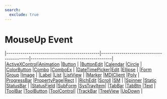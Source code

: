 ```yaml
---
search:
  exclude: true
---
```


<h1 class="heading"><span class="name">MouseUp Event</span></h1>

|----------------------------------------------|------------------------------------------|----------------------------------------|
|[ActiveXControl](../objects/activexcontrol.md)|[Animation](../objects/animation.md)      |[Button](../objects/button.md)          |
|[ButtonEdit](../objects/buttonedit.md)        |[Calendar](../objects/calendar.md)        |[Circle](../objects/circle.md)          |
|[ColorButton](../objects/colorbutton.md)      |[Combo](../objects/combo.md)              |[ComboEx](../objects/comboex.md)        |
|[DateTimePicker](../objects/datetimepicker.md)|[Edit](../objects/edit.md)                |[Ellipse](../objects/ellipse.md)        |
|[Form](../objects/form.md)                    |[Group](../objects/group.md)              |[Image](../objects/image.md)            |
|[Label](../objects/label.md)                  |[List](../objects/list.md)                |[ListView](../objects/listview.md)      |
|[Marker](../objects/marker.md)                |[MDIClient](../objects/mdiclient.md)      |[Poly](../objects/poly.md)              |
|[ProgressBar](../objects/progressbar.md)      |[PropertyPage](../objects/propertypage.md)|[Rect](../objects/rect.md)              |
|[RichEdit](../objects/richedit.md)            |[Scroll](../objects/scroll.md)            |[SM](../objects/sm.md)                  |
|[Spinner](../objects/spinner.md)              |[Static](../objects/static.md)            |[StatusBar](../objects/statusbar.md)    |
|[StatusField](../objects/statusfield.md)      |[SubForm](../objects/subform.md)          |[SysTrayItem](../objects/systrayitem.md)|
|[TabBar](../objects/tabbar.md)                |[TabBtn](../objects/tabbtn.md)            |[Text](../objects/text.md)              |
|[ToolBar](../objects/toolbar.md)              |[ToolButton](../objects/toolbutton.md)    |[ToolControl](../objects/toolcontrol.md)|
|[TrackBar](../objects/trackbar.md)            |[TreeView](../objects/treeview.md)        |[UpDown](../objects/updown.md)          |

